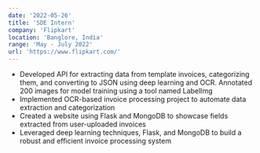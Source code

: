 ```yaml
---
date: '2022-05-26'
title: 'SDE Intern'
company: 'Flipkart'
location: 'Banglore, India'
range: 'May - July 2022'
url: 'https://www.flipkart.com/'
---
```


- Developed API for extracting data from template invoices, categorizing them, and converting to JSON using deep learning and OCR. Annotated 200 images for model training using a tool named LabelImg
- Implemented OCR-based invoice processing project to automate data extraction and categorization
- Created a website using Flask and MongoDB to showcase fields extracted from user-uploaded invoices
- Leveraged deep learning techniques, Flask, and MongoDB to build a robust and efficient invoice processing system